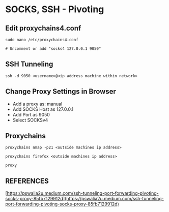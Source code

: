 # SOCKS, SSH - Pivoting

## Edit proxychains4.conf

```
sudo nano /etc/proxychains4.conf

# Uncomment or add "socks4 127.0.0.1 9050"
```

## SSH Tunneling

```
ssh -d 9050 <username>@<ip address machine within network>
```

## Change Proxy Settings in Browser

* Add a proxy as: manual
* Add SOCKS Host as 127.0.0.1
* Add Port as 9050
* Select SOCKSv4

## Proxychains

```
proxychains nmap -p21 <outside machines ip address>

proxychains firefox <outside machines ip address>

proxy
```



## REFERENCES

[https://pswalia2u.medium.com/ssh-tunneling-port-forwarding-pivoting-socks-proxy-85fb7129912d](https://pswalia2u.medium.com/ssh-tunneling-port-forwarding-pivoting-socks-proxy-85fb7129912d)
